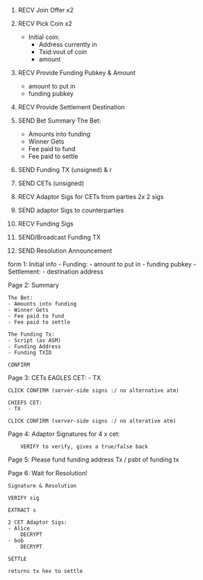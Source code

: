 1. RECV Join Offer x2
2. RECV Pick Coin x2
    - Initial coin:
        - Address currently in
        - Txid:vout of coin
        - amount 
3. RECV Provide Funding Pubkey & Amount
    - amount to put in
    - funding pubkey

4. RECV Provide Settlement Destination

5. SEND Bet Summary
    The Bet:
    - Amounts into funding
    - Winner Gets
    - Fee paid to fund
    - Fee paid to settle

6. SEND Funding TX (unsigned) & r 

7. SEND CETs (unsigned)

8. RECV Adaptor Sigs for CETs from parties 2x 2 sigs

9. SEND adaptor Sigs to counterparties

10. RECV Funding Sigs

11. SEND/Broadcast Funding TX

12. SEND Resolution Announcement



form 1: Initial info
    - Funding:
        - amount to put in
        - funding pubkey
    - Settlement:
        - destination address

Page 2: Summary

    The Bet:
    - Amounts into funding
    - Winner Gets
    - Fee paid to fund
    - Fee paid to settle

    The Funding Tx:
    - Script (as ASM)
    - Funding Address
    - Funding TXID

    CONFIRM

Page 3: CETs
    EAGLES CET:
    - TX

    CLICK CONFIRM (server-side signs :/ no alternative atm)

    CHIEFS CET: 
    - TX

    CLICK CONFIRM (server-side signs :/ no alterative atm)

Page 4: Adaptor Signatures
    for 4 x cet:
        <Adataptor Sig>

        VERIFY to verify, gives a true/false back

Page 5: 
    Please fund funding address
        Tx / psbt of funding tx

Page 6:
    Wait for Resolution!

    Signature & Resolution

    VERIFY sig

    EXTRACT s

    2 CET Adaptor Sigs:
    - Alice
        DECRYPT
    - bob
        DECRYPT

    SETTLE

    returns tx hex to settle

    